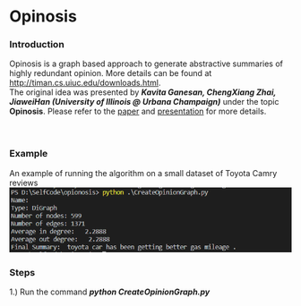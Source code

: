 # Opinosis
### Introduction
Opinosis is a graph based approach to generate abstractive summaries of highly redundant opinion. More details can be found at http://timan.cs.uiuc.edu/downloads.html. <br />
The original idea was presented by ***Kavita Ganesan, ChengXiang Zhai, JiaweiHan (University of Illinois @ Urbana Champaign)*** under the topic **Opinosis**. Please refer to the [paper](./opinosis.pdf) and [presentation](./opinosis-presentation.ppt.pdf) for more details. <br />
<br />
<br />

### Example
An example of running the algorithm on a small dataset of Toyota Camry reviews <br />
![Summary](./ToyotaSummary.PNG)

### Steps
1.) Run the command ***python CreateOpinionGraph.py***

